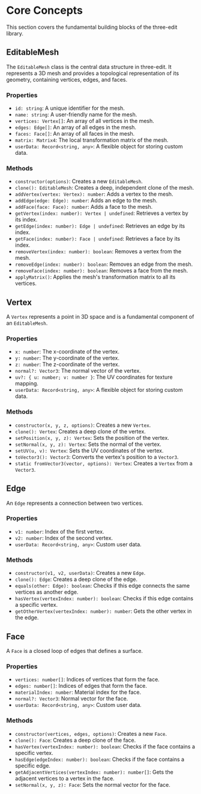# Core Concepts

This section covers the fundamental building blocks of the three-edit library.

## EditableMesh

The `EditableMesh` class is the central data structure in three-edit. It represents a 3D mesh and provides a topological representation of its geometry, containing vertices, edges, and faces.

### Properties

- `id: string`: A unique identifier for the mesh.
- `name: string`: A user-friendly name for the mesh.
- `vertices: Vertex[]`: An array of all vertices in the mesh.
- `edges: Edge[]`: An array of all edges in the mesh.
- `faces: Face[]`: An array of all faces in the mesh.
- `matrix: Matrix4`: The local transformation matrix of the mesh.
- `userData: Record<string, any>`: A flexible object for storing custom data.

### Methods

- `constructor(options)`: Creates a new `EditableMesh`.
- `clone(): EditableMesh`: Creates a deep, independent clone of the mesh.
- `addVertex(vertex: Vertex): number`: Adds a vertex to the mesh.
- `addEdge(edge: Edge): number`: Adds an edge to the mesh.
- `addFace(face: Face): number`: Adds a face to the mesh.
- `getVertex(index: number): Vertex | undefined`: Retrieves a vertex by its index.
- `getEdge(index: number): Edge | undefined`: Retrieves an edge by its index.
- `getFace(index: number): Face | undefined`: Retrieves a face by its index.
- `removeVertex(index: number): boolean`: Removes a vertex from the mesh.
- `removeEdge(index: number): boolean`: Removes an edge from the mesh.
- `removeFace(index: number): boolean`: Removes a face from the mesh.
- `applyMatrix()`: Applies the mesh's transformation matrix to all its vertices.

## Vertex

A `Vertex` represents a point in 3D space and is a fundamental component of an `EditableMesh`.

### Properties

- `x: number`: The x-coordinate of the vertex.
- `y: number`: The y-coordinate of the vertex.
- `z: number`: The z-coordinate of the vertex.
- `normal?: Vector3`: The normal vector of the vertex.
- `uv?: { u: number; v: number }`: The UV coordinates for texture mapping.
- `userData: Record<string, any>`: A flexible object for storing custom data.

### Methods

- `constructor(x, y, z, options)`: Creates a new `Vertex`.
- `clone(): Vertex`: Creates a deep clone of the vertex.
- `setPosition(x, y, z): Vertex`: Sets the position of the vertex.
- `setNormal(x, y, z): Vertex`: Sets the normal of the vertex.
- `setUV(u, v): Vertex`: Sets the UV coordinates of the vertex.
- `toVector3(): Vector3`: Converts the vertex's position to a `Vector3`.
- `static fromVector3(vector, options): Vertex`: Creates a `Vertex` from a `Vector3`.

## Edge

An `Edge` represents a connection between two vertices.

### Properties

- `v1: number`: Index of the first vertex.
- `v2: number`: Index of the second vertex.
- `userData: Record<string, any>`: Custom user data.

### Methods

- `constructor(v1, v2, userData)`: Creates a new `Edge`.
- `clone(): Edge`: Creates a deep clone of the edge.
- `equals(other: Edge): boolean`: Checks if this edge connects the same vertices as another edge.
- `hasVertex(vertexIndex: number): boolean`: Checks if this edge contains a specific vertex.
- `getOtherVertex(vertexIndex: number): number`: Gets the other vertex in the edge.

## Face

A `Face` is a closed loop of edges that defines a surface.

### Properties

- `vertices: number[]`: Indices of vertices that form the face.
- `edges: number[]`: Indices of edges that form the face.
- `materialIndex: number`: Material index for the face.
- `normal?: Vector3`: Normal vector for the face.
- `userData: Record<string, any>`: Custom user data.

### Methods

- `constructor(vertices, edges, options)`: Creates a new `Face`.
- `clone(): Face`: Creates a deep clone of the face.
- `hasVertex(vertexIndex: number): boolean`: Checks if the face contains a specific vertex.
- `hasEdge(edgeIndex: number): boolean`: Checks if the face contains a specific edge.
- `getAdjacentVertices(vertexIndex: number): number[]`: Gets the adjacent vertices to a vertex in the face.
- `setNormal(x, y, z): Face`: Sets the normal vector for the face.
